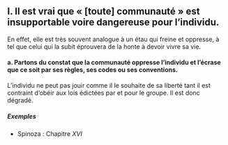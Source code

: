 ## I. Il est vrai que « \[toute\] communauté » est insupportable voire dangereuse pour l’individu.
En effet, elle est très souvent analogue à un étau qui freine et oppresse, à tel que celui qui la subit
éprouvera de la honte à devoir vivre sa vie.

#### a. Partons du constat que la communauté oppresse l’individu et l’écrase que ce soit par ses règles, ses codes ou ses conventions.
L’individu ne peut pas jouir comme il le souhaite de sa liberté tant il est contraint d’obéir aux lois édictées par et
pour le groupe. Il est donc dégradé.

##### Exemples
- Spinoza : Chapitre $XVI$  